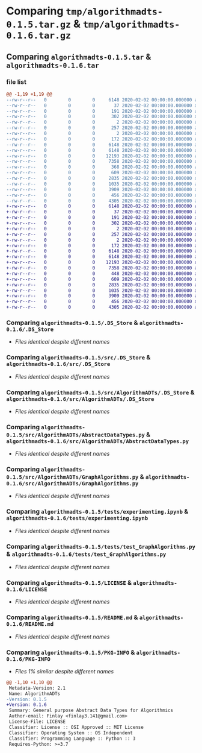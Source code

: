 # Comparing `tmp/algorithmadts-0.1.5.tar.gz` & `tmp/algorithmadts-0.1.6.tar.gz`

## Comparing `algorithmadts-0.1.5.tar` & `algorithmadts-0.1.6.tar`

### file list

```diff
@@ -1,19 +1,19 @@
--rw-r--r--   0        0        0     6148 2020-02-02 00:00:00.000000 algorithmadts-0.1.5/.DS_Store
--rw-r--r--   0        0        0       37 2020-02-02 00:00:00.000000 algorithmadts-0.1.5/.pytest_cache/.gitignore
--rw-r--r--   0        0        0      191 2020-02-02 00:00:00.000000 algorithmadts-0.1.5/.pytest_cache/CACHEDIR.TAG
--rw-r--r--   0        0        0      302 2020-02-02 00:00:00.000000 algorithmadts-0.1.5/.pytest_cache/README.md
--rw-r--r--   0        0        0        2 2020-02-02 00:00:00.000000 algorithmadts-0.1.5/.pytest_cache/v/cache/lastfailed
--rw-r--r--   0        0        0      257 2020-02-02 00:00:00.000000 algorithmadts-0.1.5/.pytest_cache/v/cache/nodeids
--rw-r--r--   0        0        0        2 2020-02-02 00:00:00.000000 algorithmadts-0.1.5/.pytest_cache/v/cache/stepwise
--rw-r--r--   0        0        0      172 2020-02-02 00:00:00.000000 algorithmadts-0.1.5/.vscode/settings.json
--rw-r--r--   0        0        0     6148 2020-02-02 00:00:00.000000 algorithmadts-0.1.5/src/.DS_Store
--rw-r--r--   0        0        0     6148 2020-02-02 00:00:00.000000 algorithmadts-0.1.5/src/AlgorithmADTs/.DS_Store
--rw-r--r--   0        0        0    12193 2020-02-02 00:00:00.000000 algorithmadts-0.1.5/src/AlgorithmADTs/AbstractDataTypes.py
--rw-r--r--   0        0        0     7358 2020-02-02 00:00:00.000000 algorithmadts-0.1.5/src/AlgorithmADTs/GraphAlgorithms.py
--rw-r--r--   0        0        0      368 2020-02-02 00:00:00.000000 algorithmadts-0.1.5/src/AlgorithmADTs/__init__.py
--rw-r--r--   0        0        0      609 2020-02-02 00:00:00.000000 algorithmadts-0.1.5/tests/experimenting.ipynb
--rw-r--r--   0        0        0     2835 2020-02-02 00:00:00.000000 algorithmadts-0.1.5/tests/test_GraphAlgorithms.py
--rw-r--r--   0        0        0     1035 2020-02-02 00:00:00.000000 algorithmadts-0.1.5/LICENSE
--rw-r--r--   0        0        0     3909 2020-02-02 00:00:00.000000 algorithmadts-0.1.5/README.md
--rw-r--r--   0        0        0      456 2020-02-02 00:00:00.000000 algorithmadts-0.1.5/pyproject.toml
--rw-r--r--   0        0        0     4305 2020-02-02 00:00:00.000000 algorithmadts-0.1.5/PKG-INFO
+-rw-r--r--   0        0        0     6148 2020-02-02 00:00:00.000000 algorithmadts-0.1.6/.DS_Store
+-rw-r--r--   0        0        0       37 2020-02-02 00:00:00.000000 algorithmadts-0.1.6/.pytest_cache/.gitignore
+-rw-r--r--   0        0        0      191 2020-02-02 00:00:00.000000 algorithmadts-0.1.6/.pytest_cache/CACHEDIR.TAG
+-rw-r--r--   0        0        0      302 2020-02-02 00:00:00.000000 algorithmadts-0.1.6/.pytest_cache/README.md
+-rw-r--r--   0        0        0        2 2020-02-02 00:00:00.000000 algorithmadts-0.1.6/.pytest_cache/v/cache/lastfailed
+-rw-r--r--   0        0        0      257 2020-02-02 00:00:00.000000 algorithmadts-0.1.6/.pytest_cache/v/cache/nodeids
+-rw-r--r--   0        0        0        2 2020-02-02 00:00:00.000000 algorithmadts-0.1.6/.pytest_cache/v/cache/stepwise
+-rw-r--r--   0        0        0      172 2020-02-02 00:00:00.000000 algorithmadts-0.1.6/.vscode/settings.json
+-rw-r--r--   0        0        0     6148 2020-02-02 00:00:00.000000 algorithmadts-0.1.6/src/.DS_Store
+-rw-r--r--   0        0        0     6148 2020-02-02 00:00:00.000000 algorithmadts-0.1.6/src/AlgorithmADTs/.DS_Store
+-rw-r--r--   0        0        0    12193 2020-02-02 00:00:00.000000 algorithmadts-0.1.6/src/AlgorithmADTs/AbstractDataTypes.py
+-rw-r--r--   0        0        0     7358 2020-02-02 00:00:00.000000 algorithmadts-0.1.6/src/AlgorithmADTs/GraphAlgorithms.py
+-rw-r--r--   0        0        0      448 2020-02-02 00:00:00.000000 algorithmadts-0.1.6/src/AlgorithmADTs/__init__.py
+-rw-r--r--   0        0        0      609 2020-02-02 00:00:00.000000 algorithmadts-0.1.6/tests/experimenting.ipynb
+-rw-r--r--   0        0        0     2835 2020-02-02 00:00:00.000000 algorithmadts-0.1.6/tests/test_GraphAlgorithms.py
+-rw-r--r--   0        0        0     1035 2020-02-02 00:00:00.000000 algorithmadts-0.1.6/LICENSE
+-rw-r--r--   0        0        0     3909 2020-02-02 00:00:00.000000 algorithmadts-0.1.6/README.md
+-rw-r--r--   0        0        0      456 2020-02-02 00:00:00.000000 algorithmadts-0.1.6/pyproject.toml
+-rw-r--r--   0        0        0     4305 2020-02-02 00:00:00.000000 algorithmadts-0.1.6/PKG-INFO
```

### Comparing `algorithmadts-0.1.5/.DS_Store` & `algorithmadts-0.1.6/.DS_Store`

 * *Files identical despite different names*

### Comparing `algorithmadts-0.1.5/src/.DS_Store` & `algorithmadts-0.1.6/src/.DS_Store`

 * *Files identical despite different names*

### Comparing `algorithmadts-0.1.5/src/AlgorithmADTs/.DS_Store` & `algorithmadts-0.1.6/src/AlgorithmADTs/.DS_Store`

 * *Files identical despite different names*

### Comparing `algorithmadts-0.1.5/src/AlgorithmADTs/AbstractDataTypes.py` & `algorithmadts-0.1.6/src/AlgorithmADTs/AbstractDataTypes.py`

 * *Files identical despite different names*

### Comparing `algorithmadts-0.1.5/src/AlgorithmADTs/GraphAlgorithms.py` & `algorithmadts-0.1.6/src/AlgorithmADTs/GraphAlgorithms.py`

 * *Files identical despite different names*

### Comparing `algorithmadts-0.1.5/tests/experimenting.ipynb` & `algorithmadts-0.1.6/tests/experimenting.ipynb`

 * *Files identical despite different names*

### Comparing `algorithmadts-0.1.5/tests/test_GraphAlgorithms.py` & `algorithmadts-0.1.6/tests/test_GraphAlgorithms.py`

 * *Files identical despite different names*

### Comparing `algorithmadts-0.1.5/LICENSE` & `algorithmadts-0.1.6/LICENSE`

 * *Files identical despite different names*

### Comparing `algorithmadts-0.1.5/README.md` & `algorithmadts-0.1.6/README.md`

 * *Files identical despite different names*

### Comparing `algorithmadts-0.1.5/PKG-INFO` & `algorithmadts-0.1.6/PKG-INFO`

 * *Files 1% similar despite different names*

```diff
@@ -1,10 +1,10 @@
 Metadata-Version: 2.1
 Name: AlgorithmADTs
-Version: 0.1.5
+Version: 0.1.6
 Summary: General purpose Abstract Data Types for Algorithmics
 Author-email: Finlay <finlay3.141@gmail.com>
 License-File: LICENSE
 Classifier: License :: OSI Approved :: MIT License
 Classifier: Operating System :: OS Independent
 Classifier: Programming Language :: Python :: 3
 Requires-Python: >=3.7
```

